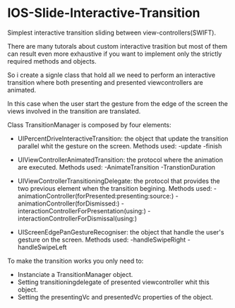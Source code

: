 # IOS-Slide-Interactive-Transition
Simplest interactive transition sliding between view-controllers(SWIFT).

There are many tutorals about custom interactive trasition but most of them can result even more exhaustive if you want to implement only the strictly required methods and objects.

So i create a signle class that hold all we need to perform an interactive transition where both presenting and presented viewcontrollers are animated. 

In this case when the user start the gesture from the edge of the screen the views involved in the transition are translated.



Class TransitionManager is composed by four elements:

- UIPercentDriveInteractiveTransition: the object that update the transition parallel whit the gesture on the screen.
  Methods used:
  -update
  -finish
  
- UIViewControllerAnimatedTransition: the protocol where the animation are executed.
  Methods used:
  -AnimateTransition
  -TranstionDuration
  
- UIViewControllerTransitioningDelegate: the protocol that provides the two previous element when the transition begining.
  Methods used:
  -animationController(forPresented:presenting:source:)
  -animationController(forDismissed:)
  -interactionControllerForPresentation(using:)
  -interactionControllerForDismissal(using:)
  
- UIScreenEdgePanGestureRecogniser: the object that handle the user's gesture on the screen.
  Methods used:
  -handleSwipeRight
  -handleSwipeLeft
  
  
  
 To make the transition works you only need to:
 
 - Instanciate a TransitionManager object.
 - Setting transitioningdelegate of presented viewcontroller whit this object.
 - Setting the presentingVc and presentedVc properties of the object.
  
